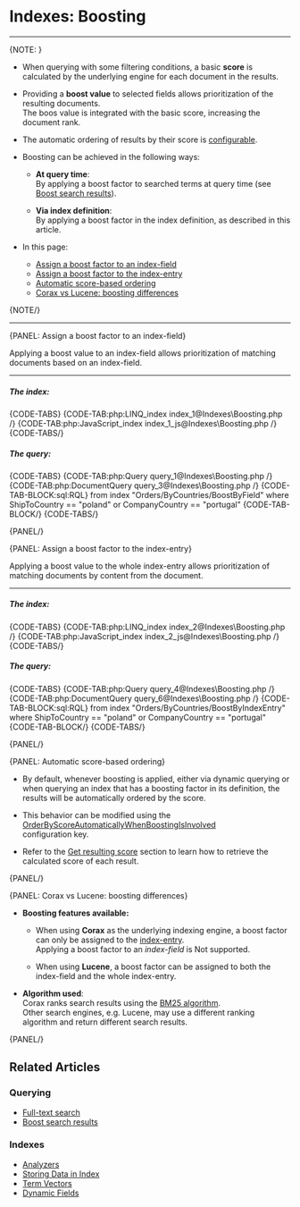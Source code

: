 # Indexes: Boosting
---

{NOTE: }

* When querying with some filtering conditions, a basic **score** is 
  calculated by the underlying engine for each document in the results.  

* Providing a **boost value** to selected fields allows prioritization of the resulting documents.  
  The boos value is integrated with the basic score, increasing the document rank.  

* The automatic ordering of results by their score is [configurable](../indexes/boosting#automatic-score-based-ordering).  

* Boosting can be achieved in the following ways:

    * **At query time**:  
      By applying a boost factor to searched terms at query time (see [Boost search results](../client-api/session/querying/text-search/boost-search-results)).  

    * **Via index definition**:  
      By applying a boost factor in the index definition, as described in this article.  
 
* In this page:
    * [Assign a boost factor to an index-field](../indexes/boosting#assign-a-boost-factor-to-an-index-field)
    * [Assign a boost factor to the index-entry](../indexes/boosting#assign-a-boost-factor-to-the-index-entry)
    * [Automatic score-based ordering](../indexes/boosting#automatic-score-based-ordering)
    * [Corax vs Lucene: boosting differences](../indexes/boosting#automatic-score-based-ordering)

{NOTE/}

---

{PANEL: Assign a boost factor to an index-field}

Applying a boost value to an index-field allows prioritization of matching documents based on an index-field.

---


##### The index:

{CODE-TABS}
{CODE-TAB:php:LINQ_index index_1@Indexes\Boosting.php /}
{CODE-TAB:php:JavaScript_index index_1_js@Indexes\Boosting.php /}
{CODE-TABS/}

##### The query:

{CODE-TABS}
{CODE-TAB:php:Query query_1@Indexes\Boosting.php /}
{CODE-TAB:php:DocumentQuery query_3@Indexes\Boosting.php /}
{CODE-TAB-BLOCK:sql:RQL}
from index "Orders/ByCountries/BoostByField"
where ShipToCountry == "poland" or CompanyCountry == "portugal"
{CODE-TAB-BLOCK/}
{CODE-TABS/}

{PANEL/}

{PANEL: Assign a boost factor to the index-entry}

Applying a boost value to the whole index-entry allows prioritization of matching documents by content from the document.

---

##### The index:

{CODE-TABS}
{CODE-TAB:php:LINQ_index index_2@Indexes\Boosting.php /}
{CODE-TAB:php:JavaScript_index index_2_js@Indexes\Boosting.php /}
{CODE-TABS/}

##### The query:

{CODE-TABS}
{CODE-TAB:php:Query query_4@Indexes\Boosting.php /}
{CODE-TAB:php:DocumentQuery query_6@Indexes\Boosting.php /}
{CODE-TAB-BLOCK:sql:RQL}
from index "Orders/ByCountries/BoostByIndexEntry"
where ShipToCountry == "poland" or CompanyCountry == "portugal"
{CODE-TAB-BLOCK/}
{CODE-TABS/}

{PANEL/}

{PANEL: Automatic score-based ordering}

* By default, whenever boosting is applied, either via dynamic querying or when querying an index 
  that has a boosting factor in its definition, the results will be automatically ordered by the score.  

* This behavior can be modified using the [OrderByScoreAutomaticallyWhenBoostingIsInvolved](../server/configuration/indexing-configuration#indexing.orderbyscoreautomaticallywhenboostingisinvolved)  
  configuration key.  

* Refer to the [Get resulting score](../client-api/session/querying/sort-query-results#get-resulting-score) 
  section to learn how to retrieve the calculated score of each result.  

{PANEL/}

{PANEL: Corax vs Lucene: boosting differences}

* **Boosting features available:**  

  * When using **Corax** as the underlying indexing engine, a boost factor can only be assigned 
    to the [index-entry](../indexes/boosting#assign-a-boost-factor-to-the-index-entry).  
    Applying a boost factor to an _index-field_ is Not supported.  
  
  * When using **Lucene**, a boost factor can be assigned to both the index-field and the whole index-entry.  

* **Algorithm used**:  
  Corax ranks search results using the [BM25 algorithm](https://en.wikipedia.org/wiki/Okapi_BM25).  
  Other search engines, e.g. Lucene, may use a different ranking algorithm and return different search results.  

{PANEL/}

## Related Articles

### Querying

- [Full-text search](../client-api/session/querying/text-search/full-text-search)
- [Boost search results](../client-api/session/querying/text-search/boost-search-results)

### Indexes

- [Analyzers](../indexes/using-analyzers)
- [Storing Data in Index](../indexes/storing-data-in-index)
- [Term Vectors](../indexes/using-term-vectors)
- [Dynamic Fields](../indexes/using-dynamic-fields)

